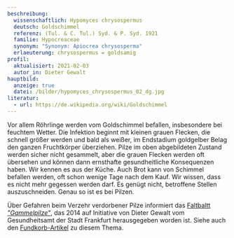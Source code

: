 ```yaml
---
beschreibung:
  wissenschaftlich: Hypomyces chrysospermus
  deutsch: Goldschimmel
  referenz: (Tul. & C. Tul.) Syd. & P. Syd. 1921
  familie: Hypocreaceae
  synonym: "Synonym: Apiocrea chrysosperma"
  erlaeuterung: chrysospermus = goldsamig
profil:
  aktualisiert: 2021-02-03
  autor_in: Dieter Gewalt
hauptbild:
  anzeige: true
  datei: /bilder/hypomyces_chrysospermus_02_dg.jpg
literatur:
  - url: https://de.wikipedia.org/wiki/Goldschimmel
---
```

Vor allem Röhrlinge werden vom Goldschimmel befallen, insbesondere bei feuchtem Wetter. Die Infektion beginnt mit kleinen grauen Flecken, die schnell größer werden und bald als weißer, im Endstadium goldgelber Belag den ganzen Fruchtkörper überziehen. Pilze im oben abgebildeten Zustand werden sicher nicht gesammelt, aber die grauen Flecken werden oft übersehen und können dann ernsthafte gesundheitliche Konsequenzen haben. Wir kennen es aus der Küche. Auch Brot kann von Schimmel befallen werden, oft schon wenige Tage nach dem Kauf. Wir wissen, dass es nicht mehr gegessen werden darf. Es genügt nicht, betroffene Stellen auszuschneiden. Genau so ist es bei Pilzen.

Über Gefahren beim Verzehr verdorbener Pilze informiert das [Faltbaltt *"Gammelpilze"*](/assets/docs/Fundkorb.de-Gammelpilze.pdf), das 2014 auf Initiative von Dieter Gewalt vom Gesundheitsamt der Stadt Frankfurt herausgegeben worden ist. Siehe auch den [Fundkorb-Artikel](/artikel/gammelpilze.html) zu diesem Thema.